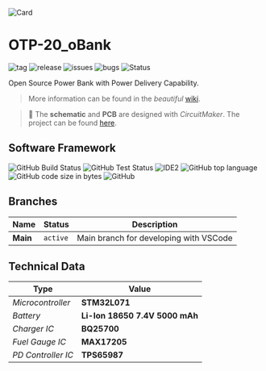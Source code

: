 ![Card](../../wiki/01_Logos/Header_oBank_v002.png)
# OTP-20_oBank

![tag](https://img.shields.io/github/v/tag/SebastianOberschwendtner/OTP20_oBank?color=green)
![release](https://img.shields.io/github/v/release/SebastianOberschwendtner/OTP20_oBank?color=green)
![issues](https://img.shields.io/github/issues-raw/SebastianOberschwendtner/OTP20_oBank)
![bugs](https://img.shields.io/github/issues/SebastianOberschwendtner/OTP20_oBank/bug?color=red)
![Status](https://img.shields.io/badge/Status-Development-yellowgreen)

Open Source Power Bank with Power Delivery Capability.


>More information can be found in the *beautiful* [wiki](https://github.com/SebastianOberschwendtner/OTP20_oBank/wiki/home).

>:construction: The **schematic** and **PCB** are designed with *CircuitMaker*. The project can be found [here](https://circuitmaker.com/Projects/Details/SebastianOberschwendtner/OTP-20oBank).

## Software Framework
<!-- ![IDE1](https://img.shields.io/static/v1?label=IDE&message=Eclipse&color=yellowgreen) -->
![GitHub Build Status](https://img.shields.io/github/actions/workflow/status/SebastianOberschwendtner/OTP20_oBank/Build.yml?branch=main)
![GitHub Test Status](https://img.shields.io/github/actions/workflow/status/SebastianOberschwendtner/OTP20_oBank/Test.yml?branch=main?label=test)
![IDE2](https://img.shields.io/static/v1?label=IDE&message=VSCode&color=yellowgreen)
![GitHub top language](https://img.shields.io/github/languages/top/SebastianOberschwendtner/OTP20_oBank?color=brightgreen)
![GitHub code size in bytes](https://img.shields.io/github/languages/code-size/SebastianOberschwendtner/OTP20_oBank)
![GitHub](https://img.shields.io/github/license/SebastianOberschwendtner/OTP20_oBank)

## Branches
|Name|Status|Description|
|---|---|---|
|**Main**|`active`| Main branch for developing with VSCode|
 
## Technical Data
|Type|Value|
|---|---|
|*Microcontroller*| **STM32L071**|
|*Battery*| **Li-Ion 18650 7.4V 5000 mAh**|
|*Charger IC*|**BQ25700**|
|*Fuel Gauge IC*| **MAX17205**|
|*PD Controller IC*|**TPS65987**|
